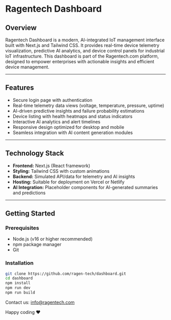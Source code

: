 # Ragentech Dashboard

## Overview

Ragentech Dashboard is a modern, AI-integrated IoT management interface built with Next.js and Tailwind CSS. It provides real-time device telemetry visualization, predictive AI analytics, and device control panels for industrial IoT infrastructure. This dashboard is part of the Ragentech.com platform, designed to empower enterprises with actionable insights and efficient device management.

---

## Features

- Secure login page with authentication
- Real-time telemetry data views (voltage, temperature, pressure, uptime)
- AI-driven predictive insights and failure probability estimations
- Device listing with health heatmaps and status indicators
- Interactive AI analytics and alert timelines
- Responsive design optimized for desktop and mobile
- Seamless integration with AI content generation modules

---

## Technology Stack

- **Frontend:** Next.js (React framework)  
- **Styling:** Tailwind CSS with custom animations  
- **Backend:** Simulated API/data for telemetry and AI insights  
- **Hosting:** Suitable for deployment on Vercel or Netlify  
- **AI Integration:** Placeholder components for AI-generated summaries and predictions

---

## Getting Started

### Prerequisites

- Node.js (v16 or higher recommended)  
- npm package manager  
- Git

### Installation

   ```bash
   git clone https://github.com/ragen-tech/dashboard.git
   cd dashboard
   npm install
   npm run dev
   npm run build
```

Contact us: info@ragentech.com

Happy coding ❤️

